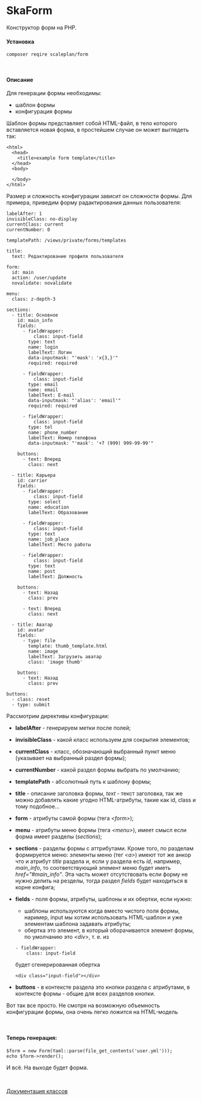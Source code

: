 # SkaForm

Конструктор форм на PHP.

#### Установка

``
composer reqire scaleplan/form
``

<br>

#### Описание

Для генерации формы необходимы:
- шаблон формы
- конфигурация формы

Шаблон формы представляет собой HTML-файл, в тело которого вставляется новая форма, в простейшем случае он может выглядеть так:

```
<html>
  <head>
    <title>example form template</title>  
  </head>
  <body>
  
  </body>
</html>
```

Размер и сложность конфигурации зависит он сложности формы. Для примера, приведим форму радактирования данных пользователя:

```
labelAfter: 1
invisibleClass: no-display
currentClass: current
currentNumber: 0

templatePath: /views/private/forms/templates

title:
  text: Редактирование профиля пользователя

form:
  id: main
  action: /user/update
  novalidate: novalidate

menu:
  class: z-depth-3

sections:
  - title: Основное
    id: main_info
    fields:
      - fieldWrapper:
          class: input-field
        type: text
        name: login
        labelText: Логин
        data-inputmask: "'mask': 'x{3,}'"
        required: required

      - fieldWrapper:
          class: input-field
        type: email
        name: email
        labelText: E-mail
        data-inputmask: "'alias': 'email'"
        required: required

      - fieldWrapper:
          class: input-field
        type: tel
        name: phone_number
        labelText: Номер телефона
        data-inputmask: "'mask': '+7 (999) 999-99-99'"

    buttons:
      - text: Вперед
        class: next

  - title: Карьера
    id: carrier
    fields:
      - fieldWrapper:
          class: input-field
        type: select
        name: education
        labelText: Образование

      - fieldWrapper:
          class: input-field
        type: text
        name: job_place
        labelText: Место работы

      - fieldWrapper:
          class: input-field
        type: text
        name: post
        labelText: Должность

    buttons:
      - text: Назад
        class: prev

      - text: Вперед
        class: next

  - title: Аватар
    id: avatar
    fields:
      - type: file
        template: thumb_template.html
        name: image
        labelText: Загрузить аватар
        class: 'image thumb'

    buttons:
      - text: Назад
        class: prev

buttons:
  - class: reset
  - type: submit
```

Рассмотрим директивы конфигурации:
- <b>labelAfter</b> - генерируем метки после полей;

- <b>invisibleClass</b> - какой класс используем для сокрытия элементов;

- <b>currentClass</b> - класс, обозначающий выбранный пункт меню (указывает на выбранный раздел формы);

- <b>currentNumber</b> - какой раздел формы выбрать по умолчанию;

- <b>templatePath</b> - абсолютный путь к шаблону формы;

- <b>title</b> - описание заголовка формы, <i>text</i> - текст заголовка, так же можно добавлять какие угодно HTML-атрибуты, такие как id, class и тому подобное...

- <b>form</b> - атрибуты самой формы (тега <i>\<form></i>);

- <b>menu</b> - атрибуты меню формы (тега <i>\<menu></i>), имеет смысл если форма имеет разделы (<i>sections</i>);

- <b>sections</b> - разделы формы с аттрибутами. Кроме того, по разделам формируется меню: элементы меню (тег <i>\<a></i>) имеют тот же анкор что и атрибут <i>title</i> раздела и, если у раздела есть <i>id</i>, например, <i>main_info</i>, то соответствующий элемент меню будет иметь <i>href="#main_info"</i>. Эта часть может отсутствовать если форму не нужно делить на резделы, тогда раздел <i>fields</i> будет находиться в корне конфига;

- <b>fields</b> - поля формы, атрибуты, шаблоны и их обертки, если нужно:
  - шаблоны используются когда вместо чистого поля формы, наример, input мы хотим использовать HTML-шаблон и уже элементам шаблона задавать атрибуты;
  - обертка это элемент, в который оборачивается элемент формы, по умолчанию это <i>\<div></i>, т. е. из
  ```
  - fieldWrapper:
      class: input-field
  ``` 
  будет сгенерированная обертка 
  ```
  <div class="input-field"></div>
  ```
 
- <b>buttons</b> - в контексте раздела это кнопки раздела с атрибутами, в контексте формы - общие для всех разделов кнопки.

Вот так все просто. Не смотря на возможную объемность конфигурации формы, она очень легко ложится на HTML-модель

<br>

#### Теперь генерация:

```
$form = new Form(Yaml::parse(file_get_contents('user.yml')));
echo $form->render();
```

И всё. На выходе будет форма.

<br>

[Документация классов](docs_ru)
